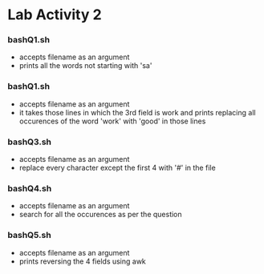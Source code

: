 # Lab Activity 2

### bashQ1.sh
  - accepts filename as an argument
  - prints all the words not starting with 'sa'

### bashQ1.sh
  - accepts filename as an argument
  - it takes those lines in which the 3rd field is work and prints replacing all occurences of the word 'work' with 'good' in those lines

### bashQ3.sh
  - accepts filename as an argument
  - replace every character except the first 4 with '#' in the file

### bashQ4.sh
  - accepts filename as an argument
  - search for all the occurences as per the question

### bashQ5.sh
  - accepts filename as an argument
  - prints reversing the 4 fields using awk

